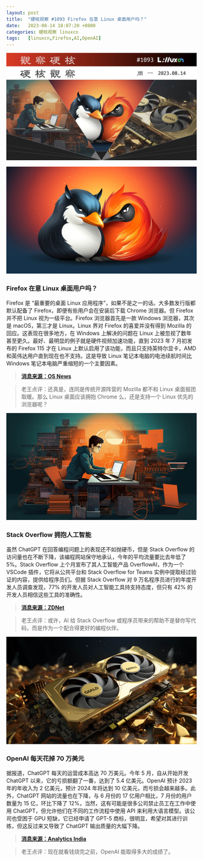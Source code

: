 ```yaml
---
layout: post
title:	"硬核观察 #1093 Firefox 在意 Linux 桌面用户吗？"
date:	2023-08-14 18:07:20 +0800 
categories:	硬核观察 linuxcn 
tags:	[linuxcn,Firefox,AI,OpenAI]
---
```



![](/Asserts/Images/album/202308/14/180620gv25cczzup9c5bl2.jpg)


![](/Asserts/Images/album/202308/14/180631i1llxdol0dnv3emn.jpg)


### Firefox 在意 Linux 桌面用户吗？


Firefox 是 “最重要的桌面 Linux 应用程序”，如果不是之一的话。大多数发行版都默认配备了 Firefox，即便有些用户会在安装后下载 Chrome 浏览器。但 Firefox 并不把 Linux 视为一级平台。Firefox 浏览器首先是一款 Windows 浏览器，其次是 macOS，第三才是 Linux。Linux 界对 Firefox 的喜爱并没有得到 Mozilla 的回应。这表现在很多地方，在 Windows 上解决的问题在 Linux 上被忽视了数年甚至更久。最好、最明显的例子就是硬件视频加速功能，直到 2023 年 7 月初发布的 Firefox 115 才在 Linux 上默认启用了该功能，而且只支持英特尔显卡，AMD 和英伟达用户直到现在也不支持。这是导致 Linux 笔记本电脑的电池续航时间比 Windows 笔记本电脑严重缩短的一个主要因素。



> 
> **[消息来源：OS News](https://www.osnews.com/story/136653/desktop-linux-has-a-firefox-problem/)**
> 
> 
> 



> 
> 老王点评：还真是，连同是传统开源阵营的 Mozilla 都不和 Linux 桌面报团取暖。那么 Linux 桌面应该拥抱 Chrome 么，还是支持一个 Linux 优先的浏览器呢？
> 
> 
> 


![](/Asserts/Images/album/202308/14/180645aaqz00zb6uwwwqra.jpg)


### Stack Overflow 拥抱人工智能


虽然 ChatGPT 在回答编程问题上的表现还不如抛硬币，但是 Stack Overflow 的访问量也在不断下降，该编程网站保守地承认，今年的平均流量要比去年低了 5%。Stack Overflow 上个月宣布了其人工智能产品 OverflowAI，作为一个 VSCode 插件，它将从公共平台和 Stack Overflow for Teams 实例中提取经过验证的内容，提供给程序员们。但据 Stack Overflow 对 9 万名程序员进行的年度开发人员调查发现，77% 的开发人员对人工智能工具持支持态度，但只有 42% 的开发人员相信这些工具的准确性。



> 
> **[消息来源：ZDNet](https://www.zdnet.com/article/stack-overflow-uses-ai-to-give-programmers-new-access-to-community-knowledge/)**
> 
> 
> 



> 
> 老王点评：或许，AI 给 Stack Overflow 或程序员带来的帮助不是替你写代码，而是作为一个配合得更好的编程伙伴。
> 
> 
> 


![](/Asserts/Images/album/202308/14/180701xu3tx9e36plxdpvp.jpg)


### OpenAI 每天花掉 70 万美元


据报道，ChatGPT 每天的运营成本高达 70 万美元。今年 5 月，自从开始开发 ChatGPT 以来，它的亏损额翻了一番，达到了 5.4 亿美元。OpenAI 预计 2023 年的年收入为 2 亿美元，预计 2024 年将达到 10 亿美元，而亏损会越来越多。此外，ChatGPT 网站的流量也在下降，与 6 月份的 17 亿用户相比，7 月份的用户数量为 15 亿，环比下降了 12%，当然，这有可能是很多公司禁止员工在工作中使用 ChatGPT，但允许他们在不同的工作流程中使用 API 来利用大语言模型。该公司也受困于 GPU 短缺，它已经申请了 GPT-5 商标，很明显，希望对其进行训练，但这反过来又导致了 ChatGPT 输出质量的大幅下降。



> 
> **[消息来源：Analytics India](https://analyticsindiamag.com/openai-might-go-bankrupt-by-the-end-of-2024/)**
> 
> 
> 



> 
> 老王点评：现在就看钱烧完之前，OpenAI 能取得多大的成绩了。
> 
> 
>
